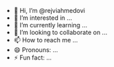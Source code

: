 - 👋 Hi, I’m @rejviahmedovi
- 👀 I’m interested in ...
- 🌱 I’m currently learning ...
- 💞️ I’m looking to collaborate on ...
- 📫 How to reach me ...
- 😄 Pronouns: ...
- ⚡ Fun fact: ...

<!---
rejviahmedovi/rejviahmedovi is a ✨ special ✨ repository because its `README.md` (this file) appears on your GitHub profile.
You can click the Preview link to take a look at your changes.
--->

